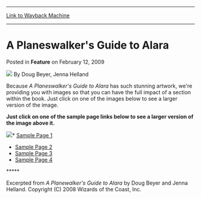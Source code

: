 
---
[Link to Wayback Machine](https://web.archive.org/web/20170105050127/http://magic.wizards.com/en/articles/archive/planeswalkers-guide-alara-2009-02-12-0)

[_metadata_:author]:- "Doug Beyer"
[_metadata_:description]:- "&#13; Because A Planeswalker's Guide to Alara has such stunning artwork, we're providing you with images so that you can have the full impact of a section within the book. Just click on one of the images below to see a larger version of the image.&#13; &#13; Just click on one of the sample page links below to see a larger version of the image above it.&#13; &#13;"
[_metadata_:generator]:- "Drupal 7 (http://drupal.org)"
[_metadata_:node]:- "638761"
[_metadata_:publish_date]:- "2009-02-12"
[_metadata_:source]:- "div-main-content"
[_metadata_:title]:- "A Planeswalker's Guide to Alara"
[_metadata_:wayback_capture_timestamp]:- "2017-01-05 05:01:27"
[_metadata_:wayback_raw_url]:- "https://web.archive.org/web/20170105050127id_/http://magic.wizards.com/en/articles/archive/planeswalkers-guide-alara-2009-02-12-0"
[_metadata_:wayback_url]:- "http://magic.wizards.com/en/articles/archive/planeswalkers-guide-alara-2009-02-12-0"
---


A Planeswalker's Guide to Alara
===============================



 Posted in **Feature**
 on February 12, 2009 






![](https://media.magic.wizards.com/styles/auth_small/public/generic-avatar-150_338.png)
By Doug Beyer, Jenna Helland












Because *A Planeswalker's Guide to Alara* has such stunning artwork, we're providing you with images so that you can have the full impact of a section within the book. Just click on one of the images below to see a larger version of the image.



**Just click on one of the sample page links below to see a larger version of the image above it.**


![](https://media.magic.wizards.com/image_legacy_migration/global/images/planeswalkersguidetoalara_s1_tn.jpg)* [Sample Page 1](http://archive.wizards.com/Magic/Magazine/Article.aspx?x=global/images/planeswalkersguidetoalara_s1.jpg)
* [Sample Page 2](http://archive.wizards.com/Magic/Magazine/Article.aspx?x=global/images/planeswalkersguidetoalara_s2.jpg)
* [Sample Page 3](http://archive.wizards.com/Magic/Magazine/Article.aspx?x=global/images/planeswalkersguidetoalara_s3.jpg)
* [Sample Page 4](http://archive.wizards.com/Magic/Magazine/Article.aspx?x=global/images/planeswalkersguidetoalara_s4.jpg)

\*\*\*\*\*


Excerpted from *A Planewalker's Guide to Alara* by Doug Beyer and Jenna Helland. Copyright (C) 2008 Wizards of the Coast, Inc.








